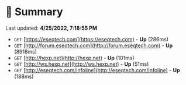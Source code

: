 # 📖 Summary
Last updated: **4/25/2022, 7:18:55 PM**

- `GET` [https://eseqtech.com](https://eseqtech.com) - **Up** (286ms)
- `GET` [http://forum.eseqtech.com](http://forum.eseqtech.com) - **Up** (8918ms)
- `GET` [http://hexp.net](http://hexp.net) - **Up** (101ms)
- `GET` [http://ws.hexp.net](http://ws.hexp.net) - **Up** (51ms)
- `GET` [http://eseqtech.com/infoline](http://eseqtech.com/infoline) - **Up** (188ms)
